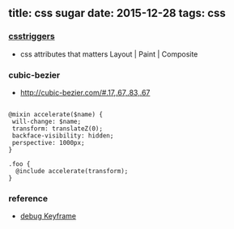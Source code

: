 title: css sugar
date: 2015-12-28
tags: css
---

### [csstriggers][1]

- css attributes that matters Layout | Paint | Composite


### cubic-bezier

- http://cubic-bezier.com/#.17,.67,.83,.67


<!--more-->


```

@mixin accelerate($name) {
 will-change: $name;
 transform: translateZ(0);
 backface-visibility: hidden;
 perspective: 1000px;
}

.foo {
  @include accelerate(transform);
}

```


### reference
- [debug Keyframe][2]



[1]: http://csstriggers.com/ "csstriggers"
[2]:http://www.w3ctech.com/topic/1472 "debug Keyframe"


